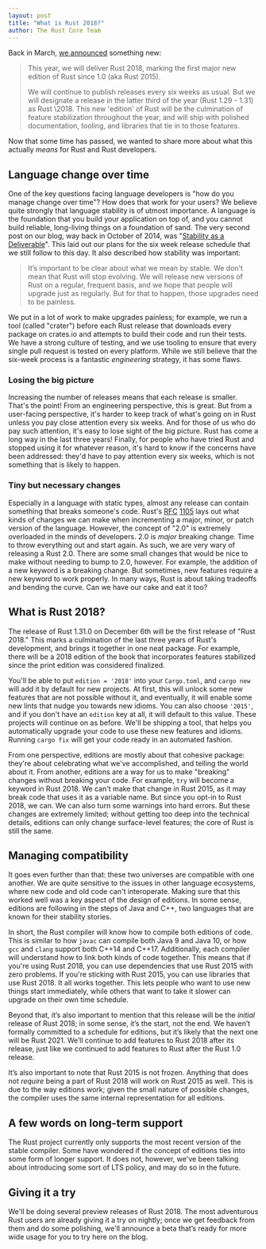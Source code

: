 ```yaml
---
layout: post
title: "What is Rust 2018?"
author: The Rust Core Team
---
```


Back in March, [we announced](https://blog.rust-lang.org/2018/03/12/roadmap.html) something new:

> This year, we will deliver Rust 2018, marking the first major new edition
> of Rust since 1.0 (aka Rust 2015).
> 
> We will continue to publish releases every six weeks as usual. But we will
> designate a release in the latter third of the year (Rust 1.29 - 1.31) as Rust
> \2018. This new 'edition' of Rust will be the culmination of feature
> stabilization throughout the year, and will ship with polished documentation,
> tooling, and libraries that tie in to those features.

Now that some time has passed, we wanted to share more about what this actually
*means* for Rust and Rust developers.

## Language change over time

One of the key questions facing language developers is "how do you manage
change over time"? How does that work for your users?  We believe quite
strongly that language stability is of utmost importance.  A language is the
foundation that you build your application on top of, and you cannot build
reliable, long-living things on a foundation of sand.  The very second post on
our blog, way back in October of 2014, was "[Stability as
a](https://blog.rust-lang.org/2014/10/30/Stability.html)
[Deliverable](https://blog.rust-lang.org/2014/10/30/Stability.html)". This laid
out our plans for the six week release schedule that we still follow to this
day. It also described how stability was important:

> It’s important to be clear about what we mean by stable. We don’t mean that
> Rust will stop evolving. We will release new versions of Rust on a regular,
> frequent basis, and we hope that people will upgrade just as regularly. But
> for that to happen, those upgrades need to be painless.

We put in a lot of work to make upgrades painless; for example, we run a tool
(called "crater") before each Rust release that downloads every package on
crates.io and attempts to build their code and run their tests. We have a
strong culture of testing, and we use tooling to ensure that every single
pull request is tested on every platform.
While we still believe that the six-week process is a fantastic *engineering*
strategy, it has some flaws.

### Losing the big picture

Increasing the number of releases means that each release is smaller. That's
the point! From an engineering perspective, this is great. But from a
user-facing perspective, it's harder to keep track of what's going on in Rust
unless you pay close attention every six weeks. And for those of us who do pay
such attention, it's easy to lose sight of the big picture. Rust has come a
long way in the last three years! Finally, for people who have tried Rust and
stopped using it for whatever reason, it's hard to know if the concerns have
been addressed: they'd have to pay attention every six weeks, which is not
something that is likely to happen.

### Tiny but necessary changes

Especially in a language with static types, almost any release can contain
something that breaks someone's code. Rust's
[RFC](https://github.com/rust-lang/rfcs/blob/master/text/1105-api-evolution.md)
[1105](https://github.com/rust-lang/rfcs/blob/master/text/1105-api-evolution.md)
lays out what kinds of changes we can make when incrementing a major, minor, or
patch version of the language.  However, the concept of "2.0" is extremely
overloaded in the minds of developers. 2.0 is *major* breaking change. Time to
throw everything out and start again. As such, we are very wary of releasing a
Rust 2.0.  There are some small changes that would be nice to make without
needing to bump to 2.0, however. For example, the addition of a new keyword is
a breaking change.  But sometimes, new features require a new keyword to work
properly.  In many ways, Rust is about taking tradeoffs and bending the curve.
Can we have our cake and eat it too?

## What is Rust 2018?

The release of Rust 1.31.0 on December 6th will be the first release of "Rust
2018." This marks a culmination of the last three years of Rust's development,
and brings it together in one neat package. For example, there will be a 2018
edition of the book that incorporates features stabilized since the print
edition was considered finalized.

You'll be able to put `edition = '2018'` into your `Cargo.toml`, and `cargo
new` will add it by default for new projects. At first, this will unlock
some new features that are not possible without it, and eventually, it will
enable some new lints that nudge you towards new idioms. You can also choose
`'2015'`, and if you don't have an `edition` key at all, it will default to
this value. These projects will continue on as before.  We'll be shipping a
tool, that helps you automatically upgrade your code to use these new features
and idioms. Running `cargo fix` will get your code ready in an automated
fashion.

From one perspective, editions are mostly about that cohesive package: they're
about celebrating what we've accomplished, and telling the world about it. From
another, editions are a way for us to make "breaking" changes without breaking
your code. For example, `try` will become a keyword in Rust 2018.  We can't
make that change in Rust 2015, as it may break code that uses it as a variable
name. But since you opt-in to Rust 2018, we can. We can also turn some warnings
into hard errors. But these changes are extremely limited; without getting too
deep into the technical details, editions can only change surface-level
features; the core of Rust is still the same.

## Managing compatibility

It goes even further than that: these two universes are compatible with one
another. We are quite sensitive to the issues in other language ecosystems,
where new code and old code can't interoperate. Making sure that this worked
well was a key aspect of the design of editions. In some sense, editions are
following in the steps of Java and C++, two languages that are known for their
stability stories.

In short, the Rust compiler will know how to compile both editions of code.
This is similar to how `javac` can compile both Java 9 and Java 10, or how
`gcc` and `clang` support both C++14 and C++17. Additionally, each compiler
will understand how to link both kinds of code together. This means that if
you're using Rust 2018, you can use dependencies that use Rust 2015 with zero
problems. If you're sticking with Rust 2015, you can use libraries that use
Rust 2018. It all works together.  This lets people who want to use new things
start immediately, while others that want to take it slower can upgrade on
their own time schedule.

Beyond that, it’s also important to mention that this release will be the
*initial* release of Rust 2018; in some sense, it’s the start, not the end.
We haven’t formally committed to a schedule for editions, but it’s likely
that the next one will be Rust 2021. We’ll continue to add features to Rust
2018 after its release, just like we continued to add features to Rust after
the Rust 1.0 release.

It’s also important to note that Rust 2015 is not frozen. Anything that does
not *require* being a part of Rust 2018 will work on Rust 2015 as well. This is
due to the way editions work; given the small nature of possible changes, the
compiler uses the same internal representation for all editions.

## A few words on long-term support

The Rust project currently only supports the most recent version of the stable
compiler. Some have wondered if the concept of editions ties into some form of
longer support. It does not, however, we've been talking about introducing some
sort of LTS policy, and may do so in the future.

## Giving it a try

We'll be doing several preview releases of Rust 2018. The most adventurous Rust
users are already giving it a try on nightly; once we get feedback from them
and do some polishing, we'll announce a beta that’s ready for more wide usage
for you to try here on the blog.
